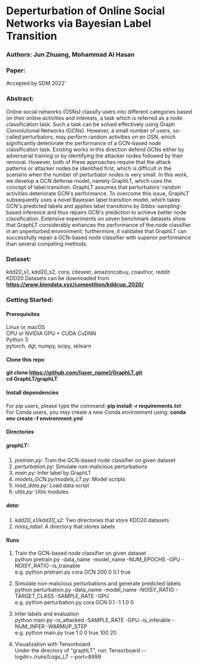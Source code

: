 # Deperturbation of Online Social Networks via Bayesian Label Transition

### Authors: Jun Zhuang, Mohammad Al Hasan

### Paper:
Accepted by SDM 2022'

### Abstract:
Online social networks (OSNs) classify users into different categories based on their online activities and interests, a task which is referred as a node classification task. Such a task can be solved effectively using Graph Convolutional Networks (GCNs). However, a small number of users, so-called perturbators, may perform random activities on an OSN, which significantly deteriorate the performance of a GCN-based node classification task. Existing works in this direction defend GCNs either by adversarial training or by identifying the attacker nodes followed by their removal. However, both of these approaches require that the attack patterns or attacker nodes be identified first, which is difficult in the scenario when the number of perturbator nodes is very small. In this work, we develop a GCN defense model, namely GraphLT, which uses the concept of label transition. GraphLT assumes that perturbators' random activities deteriorate GCN's performance. To overcome this issue, GraphLT subsequently uses a novel Bayesian label transition model, which takes GCN's predicted labels and applies label transitions by Gibbs-sampling-based inference and thus repairs GCN's prediction to achieve better node classification. Extensive experiments on seven benchmark datasets show that GraphLT considerably enhances the performance of the node classifier in an unperturbed environment; furthermore, it validates that GraphLT can successfully repair a GCN-based node classifier with superior performance than several competing methods.

### Dataset:
 kdd20_s1, kdd20_s2, cora, citeseer, amazoncobuy, coauthor, reddit \
 KDD20 Datasets can be downloaded from **https://www.biendata.xyz/competition/kddcup_2020/**

### Getting Started:
#### Prerequisites
 Linux or macOS \
 CPU or NVIDIA GPU + CUDA CuDNN \
 Python 3 \
 pytorch, dgl, numpy, scipy, sklearn

#### Clone this repo
**git clone https://github.com/[user_name]/GraphLT.git** \
**cd GraphLT/graphLT**

#### Install dependencies
For pip users, please type the command: **pip install -r requirements.txt** \
For Conda users, you may create a new Conda environment using: **conda env create -f environment.yml**

#### Directories
##### graphLT:
 1. *pretrain.py*: Train the GCN-based node classifier on given dataset
 2. *perturbation.py*: Simulate non-malicious perturbations
 3. *main.py*: Infer label by GraphLT
 4. *models_GCN.py*/*models_LT.py*: Model scripts
 5. *load_data.py*: Load data script
 6. *utils.py*: Utils modules
##### data:
 1. *kdd20_s1/kdd20_s2*: Two directories that store KDD20 datasets
 2. *noisy_label*: A directory that stores labels

#### Runs
 1. Train the GCN-based node classifier on given dataset \
  python pretrain.py -data_name -model_name -NUM_EPOCHS -GPU -NOISY_RATIO -is_trainable \
  e.g. python pretrain.py cora GCN 200 0 0.1 true

 2. Simulate non-malicious perturbations and generate predicted labels \
  python perturbation.py -data_name -model_name -NOISY_RATIO -TARGET_CLASS -SAMPLE_RATE -GPU \
  e.g. python perturbation.py cora GCN 0.1 -1 1.0 0

 3. Infer labels and evaluation \
  python main.py -is_attacked -SAMPLE_RATE -GPU -is_inferable -NUM_INFER -WARMUP_STEP \
  e.g. python main.py true 1.0 0 true 100 20

 4. Visualization with Tensorboard \
  Under the directory of "graphLT", run: Tensorboard --logdir=./runs/Logs_LT --port=8999
